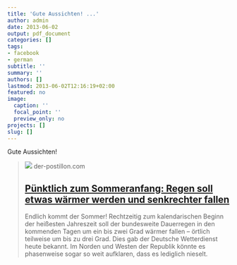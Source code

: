```yaml
---
title: 'Gute Aussichten! ...'
author: admin
date: 2013-06-02
output: pdf_document
categories: []
tags:
- facebook
- german
subtitle: ''
summary: ''
authors: []
lastmod: 2013-06-02T12:16:19+02:00
featured: no
image:
  caption: ''
  focal_point: ''
  preview_only: no
projects: []
slug: []
---
```

Gute Aussichten!
> [![](https://1.bp.blogspot.com/-2wwKZPwaKb8/VYZup9qp6NI/AAAAAAAAfC4/nqKO_UlCU5M/w1200-h630-p-k-no-nu/Regen.jpg)](http://www.der-postillon.com/2013/05/punklich-zum-sommeranfang-regen-soll-am.html)
> der-postillon.com
> ## [Pünktlich zum Sommeranfang: Regen soll etwas wärmer werden und senkrechter fallen](http://www.der-postillon.com/2013/05/punklich-zum-sommeranfang-regen-soll-am.html)
>
>Endlich kommt der Sommer! Rechtzeitig zum kalendarischen Beginn der heißesten Jahreszeit soll der bundesweite Dauerregen in den kommenden Tagen um ein bis zwei Grad wärmer fallen – örtlich teilweise um bis zu drei Grad. Dies gab der Deutsche Wetterdienst heute bekannt. Im Norden und Westen der Republik könnte es phasenweise sogar so weit aufklaren, dass es lediglich nieselt.

